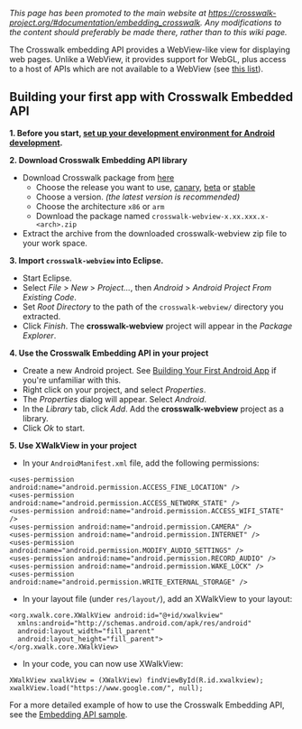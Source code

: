 *This page has been promoted to the main website at https://crosswalk-project.org/#documentation/embedding_crosswalk. Any modifications to the content should preferably be made there, rather than to this wiki page.*

The Crosswalk embedding API provides a WebView-like view for displaying web pages. Unlike a WebView, it provides support for WebGL, plus access to a host of APIs which are not available to a WebView (see [this list](#documentation/apis/web_apis)). 

## Building your first app with Crosswalk Embedded API

**1. Before you start, [set up your development environment for Android development](http://developer.android.com/training/basics/firstapp/index.html).**

**2. Download Crosswalk Embedding API library**

  * Download Crosswalk package from [here](https://download.01.org/crosswalk/releases/crosswalk/android/)
      - Choose the release you want to use, [canary](https://download.01.org/crosswalk/releases/crosswalk/android/canary), [beta](https://download.01.org/crosswalk/releases/crosswalk/android/beta) or [stable](https://download.01.org/crosswalk/releases/crosswalk/android/stable)
      - Choose a version. _(the latest version is recommended)_
      - Choose the architecture `x86` or `arm`
      - Download the package named `crosswalk-webview-x.xx.xxx.x-<arch>.zip`
  * Extract the archive from the downloaded crosswalk-webview zip file to your work space.

**3. Import `crosswalk-webview` into Eclipse.**
  * Start Eclipse.
  * Select *File* > *New* > *Project...*, then *Android* > *Android Project From Existing Code*.
  * Set *Root Directory* to the path of the `crosswalk-webview/` directory you extracted.
  * Click *Finish*. The **crosswalk-webview** project will appear in the *Package Explorer*.

**4. Use the Crosswalk Embedding API in your project**
  * Create a new Android project. See [Building Your First Android App](http://developer.android.com/training/basics/firstapp/index.html) if you're unfamiliar with this.
  * Right click on your project, and select *Properties*.
  * The *Properties* dialog will appear. Select *Android*.
  * In the *Library* tab, click *Add*. Add the **crosswalk-webview** project as a library.
  * Click *Ok* to start.

**5. Use XWalkView in your project**
  * In your `AndroidManifest.xml` file, add the following permissions:

  ```
  <uses-permission android:name="android.permission.ACCESS_FINE_LOCATION" />
  <uses-permission android:name="android.permission.ACCESS_NETWORK_STATE" />
  <uses-permission android:name="android.permission.ACCESS_WIFI_STATE" />
  <uses-permission android:name="android.permission.CAMERA" />
  <uses-permission android:name="android.permission.INTERNET" />
  <uses-permission android:name="android.permission.MODIFY_AUDIO_SETTINGS" />
  <uses-permission android:name="android.permission.RECORD_AUDIO" />
  <uses-permission android:name="android.permission.WAKE_LOCK" />
  <uses-permission android:name="android.permission.WRITE_EXTERNAL_STORAGE" />
  ```

  * In your layout file (under `res/layout/`), add an XWalkView to your layout:

  ```
  <org.xwalk.core.XWalkView android:id="@+id/xwalkview"
    xmlns:android="http://schemas.android.com/apk/res/android"
    android:layout_width="fill_parent"
    android:layout_height="fill_parent">
  </org.xwalk.core.XWalkView>
  ```

  * In your code, you can now use XWalkView:

  ```
  XWalkView xwalkView = (XWalkView) findViewById(R.id.xwalkview);
  xwalkView.load("https://www.google.com/", null);
  ```

For a more detailed example of how to use the Crosswalk Embedding API, see the [Embedding API sample](https://github.com/crosswalk-project/crosswalk/tree/master/runtime/android/sample).